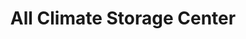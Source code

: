 ---
title: "All Climate Storage Center"
url: /lewes/all-climate-storage-center-shady-road-2/
shop: storage rental
---